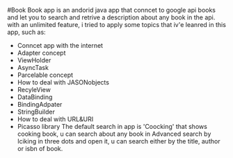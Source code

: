 #Book
Book app is an andorid java app that conncet to google api books and let you to search and retrive a description about any book in the api.
with an unlimited feature, i tried to apply some topics that iv'e leanred in this app, such as:
- Conncet app with the internet 
- Adapter concept
- ViewHolder
- AsyncTask
- Parcelable concept 
- How to deal with JASONobjects 
- RecyleView 
- DataBinding 
- BindingAdpater
- StringBuilder 
- How to deal with URL&URI
- Picasso library 
The default search in app is 'Coocking' that shows cooking book, u can search about any book in Advanced search by lciking in three dots and open it, u can search either by the title, author or isbn of book.
